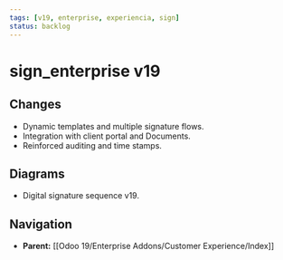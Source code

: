 ```yaml
---
tags: [v19, enterprise, experiencia, sign]
status: backlog
---
```

# sign_enterprise v19

## Changes
- Dynamic templates and multiple signature flows.
- Integration with client portal and Documents.
- Reinforced auditing and time stamps.

## Diagrams
- Digital signature sequence v19.






## Navigation
- **Parent:** [[Odoo 19/Enterprise Addons/Customer Experience/Index]]
